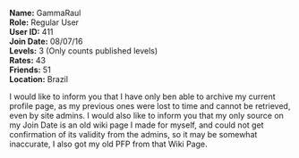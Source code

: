 **Name:** GammaRaul <br>
**Role:** Regular User <br>
**User ID:** 411 <br>
**Join Date:** 08/07/16 <br>
**Levels:** 3 (Only counts published levels) <br>
**Rates:** 43 <br>
**Friends:** 51 <br>
**Location:** Brazil 

I would like to inform you that I have only ben able to archive my current profile page, as my previous ones were lost to time and cannot be retrieved, even by site admins. I would also like to inform you that my only source on my Join Date is an old wiki page I made for myself, and could not get confirmation of its validity from the admins, so it may be somewhat inaccurate, I also got my old PFP from that Wiki Page.
